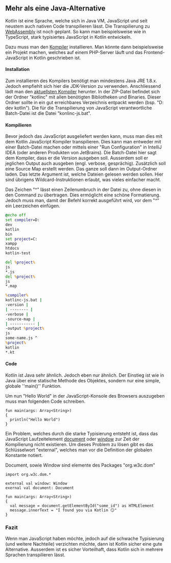 ## Mehr als eine Java-Alternative
Kotlin ist eine Sprache, welche sich in Java VM, JavaScript und seit neustem auch nativen Code transpilieren lässt. Die Transpilierung zu [WebAssembly](http://webassembly.org/) ist noch geplant. So kann man beispielsweise wie in TypeScript, stark typisiertes JavaScript in Kotlin entwickeln.


Dazu muss man den [Kompiler](https://kotlinlang.org/docs/tutorials/command-line.html) installieren. Man könnte dann beispielsweise ein Projekt machen, welches auf einem PHP-Server läuft und das Frontend-JavaScript in Kotlin geschrieben ist.





#### Installation
Zum installieren des Kompilers benötigt man mindestens Java JRE 1.8.x. Jedoch empfiehlt sich hier die JDK-Version zu verwenden. Anschliessend lädt man den [aktuellsten Kompiler](https://github.com/JetBrains/kotlin/releases/latest)  herunter. In der ZIP-Datei befindet sich der Ordner "kotlinc" mit allen benötigten Bibliotheken und Binaries. Dieser Ordner sollte in ein gut erreichbares Verzeichnis entpackt werden (bsp. "D:
dev
kotlin"). Die für die Transpilierung von JavaScript verantwortliche Batch-Datei ist die Datei "konlinc-js.bat".





#### Kompilieren
Bevor jedoch das JavaScript ausgeliefert werden kann, muss man dies mit dem Kotlin JavaScript Kompiler transpilieren. Dies kann man entweder mit einer Batch-Datei machen oder mittels einer "Run Configuration" in IntelliJ IDEA (oder anderen Produkten von JetBrains).
Die Batch-Datei hier sagt dem Kompiler, dass er die Version ausgeben soll. Ausserdem soll er jeglichen Output auch ausgeben (engl. verbose, gesprächig). Zusätzlich soll eine Source Map erstellt werden. Das ganze soll dann im Output-Ordner laden. Das letzte Argument ist, welche Dateien gelesen werden sollen. Hier sind übrigens Wildcard-Instruktionen erlaubt, was vieles einfacher macht.


Das Zeichen "^" lässt einen Zeilenumbruch in der Datei zu, ohne diesen in den Command zu übertragen. Dies ermöglicht eine schöne Formatierung. Jedoch muss man, damit der Befehl korrekt ausgeführt wird, vor dem "^" ein Leerzeichen einfügen.
```bat
@echo off
set compiler=D:
dev
kotlin
bin
set project=C:
xampp
htdocs
kotlin-test

del %project%
js
*.js
del %project%
js
*.map

%compiler%
kotlinc-js.bat |
-version |
| -------- |
-verbose |
-source-map |
| ----------- |
-output %project%
js
some-name.js ^
%project%
kotlin
*.kt
```
#### Code
Kotlin ist Java sehr ähnlich. Jedoch eben nur ähnlich. Der Einstieg ist wie in Java über eine statische Methode des Objektes, sondern nur eine simple, globale ''main()'' Funktion.


Um nun "Hello World" in der JavaScript-Konsole des Browsers auszugeben muss man folgenden Code schreiben.
```
fun main(args: Array<String>) 
{
  println("Hello World")
}
```
Ein Problem, welches durch die starke Typisierung entsteht ist, dass das JavaScript Laufzeitelement [document](https://wiki.selfhtml.org/wiki/JavaScript/DOM/Document) oder [window](https://wiki.selfhtml.org/wiki/JavaScript/Window) zur Zeit der Kompilierung nicht existieren. Um dieses Problem zu lösen gibt es das Schlüsselwort "external", welches man vor die Definition der globalen Konstante notiert.


Document, sowie Window sind elemente des Packages "org.w3c.dom"


```
import org.w3c.dom.*

external val window: Window
exernal val document: Document

fun main(args: Array<String>)
{
  val message = document.getElementById("some_id") as HTMLElement
  message.innerText = "I found you via Kotlin 😏"
}
```
### Fazit
Wenn man JavaScript haben möchte, jedoch auf die schwache Typisierung (und weitere Nachteile) verzichten möchte, dann ist Kotlin sicher eine gute Alternative. Ausserdem ist es sicher Vorteilhaft, dass Kotlin sich in mehrere Sprachen transpilieren lässt.